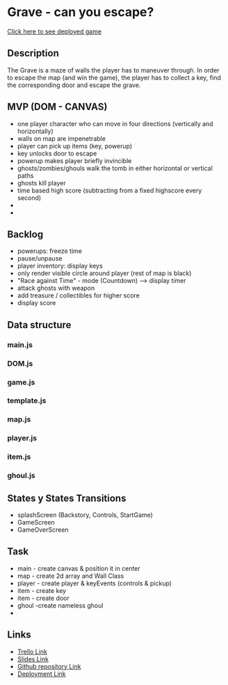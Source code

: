 # Grave - can you escape?

[Click here to see deployed game](http://github.com)

## Description

The Grave is a maze of walls the player has to maneuver through. In order to escape the map (and win the game), the player has to collect a key, find the corresponding door and escape the grave.

## MVP (DOM - CANVAS)

- one player character who can move in four directions (vertically and horizontally)
- walls on map are impenetrable
- player can pick up items (key, powerup)
- key unlocks door to escape
- powerup makes player briefly invincible
- ghosts/zombies/ghouls walk the tomb in either horizontal or vertical paths
- ghosts kill player
- time based high score (subtracting from a fixed highscore every second)
-
-

## Backlog

- powerups: freeze time
- pause/unpause
- player inventory: display keys
- only render visible circle around player (rest of map is black)
- "Race against Time" - mode (Countdown) --> display timer
- attack ghosts with weapon
- add treasure / collectibles for higher score
- display score

## Data structure

### main.js

### DOM.js

### game.js

### template.js

### map.js

### player.js

### item.js

### ghoul.js

## States y States Transitions

- splashScreen (Backstory, Controls, StartGame)
- GameScreen
- GameOverScreen

## Task

- main - create canvas & position it in center
- map - create 2d array and Wall Class
- player - create player & keyEvents (controls & pickup)
- item - create key
- item - create door
- ghoul -create nameless ghoul
-

## Links

- [Trello Link](https://trello.com)
- [Slides Link](http://slides.com)
- [Github repository Link](http://github.com)
- [Deployment Link](http://github.com)
